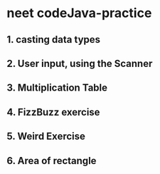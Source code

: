 # neet codeJava-practice
## 1. casting data types
## 2. User input, using the Scanner
## 3. Multiplication Table
## 4. FizzBuzz exercise
## 5. Weird Exercise
## 6. Area of rectangle